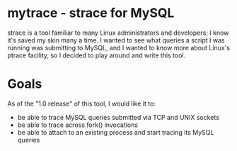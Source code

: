 mytrace - strace for MySQL
==========================

strace is a tool familiar to many Linux administrators and developers; I know
it's saved my skin many a time.  I wanted to see what queries a script I was
running was submitting to MySQL, and I wanted to know more about Linux's ptrace
facility, so I decided to play around and write this tool.

Goals
=====

As of the "1.0 release" of this tool, I would like it to:

  * be able to trace MySQL queries submitted via TCP and UNIX sockets
  * be able to trace across fork() invocations
  * be able to attach to an existing process and start tracing its MySQL queries
